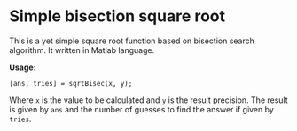 
# Simple bisection square root
This is a yet simple square root function based on bisection search algorithm.
It written in Matlab language.

**Usage:**

    [ans, tries] = sqrtBisec(x, y);
Where `x` is the value to be calculated and `y` is the result precision.
The result is given by `ans` and the number of guesses to find the answer if given by `tries`.
